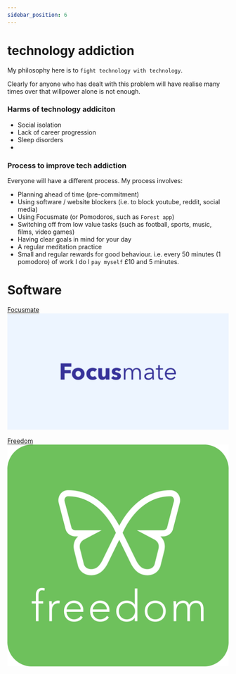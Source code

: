 ```yaml
---
sidebar_position: 6
---
```


# technology addiction

My philosophy here is to `fight technology with technology`. 

Clearly for anyone who has dealt with this problem will have realise many times over
that willpower alone is not enough. 

### Harms of technology addiciton

* Social isolation
* Lack of career progression
* Sleep disorders
* 

### Process to improve tech addiction

Everyone will have a different process. My process involves:

* Planning ahead of time (pre-commitment)
* Using software / website blockers (i.e. to block youtube, reddit, social media)
* Using Focusmate (or Pomodoros, such as `Forest app`)
* Switching off from low value tasks (such as football, sports, music, films, video games)
* Having clear goals in mind for your day
* A regular meditation practice
* Small and regular rewards for good behaviour. i.e. every 50 minutes (1 pomodoro) of work I do I `pay myself` £10 and 5 minutes.


# Software

[Focusmate](https://www.focusmate.com/)
![Focusmate](../../../static/img/software/focusmate.png)


[Freedom](https://freedom.to/)
![Freedom app](../../../static/img/software/freedom_app_logo.webp)








